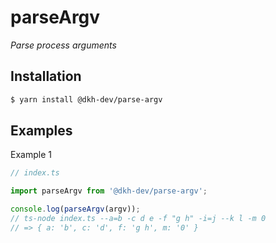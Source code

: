 # parseArgv

_Parse process arguments_

## Installation

````bash
$ yarn install @dkh-dev/parse-argv
````

## Examples

Example 1

````typescript
// index.ts

import parseArgv from '@dkh-dev/parse-argv';

console.log(parseArgv(argv));
// ts-node index.ts --a=b -c d e -f "g h" -i=j --k l -m 0
// => { a: 'b', c: 'd', f: 'g h', m: '0' }
````
